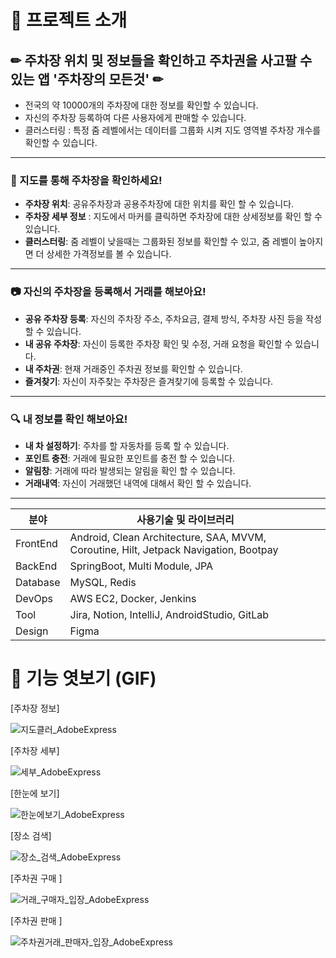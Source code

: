 # 🚀 프로젝트 소개

## ✏ 주차장 위치 및 정보들을 확인하고 주차권을 사고팔 수 있는 앱 '주차장의 모든것' ✏

- 전국의 약 10000개의 주차장에 대한 정보를 확인할 수 있습니다.
- 자신의 주차장 등록하여 다른 사용자에게 판매할 수 있습니다.
- 클러스터링 : 특정 줌 레벨에서는 데이터를 그룹화 시켜 지도 영역별 주차장 개수를 확인할 수 있습니다.

---

### 📝 지도를 통해 주차장을 확인하세요!

- **주차장 위치**: 공유주차장과 공용주차장에 대한 위치를 확인 할 수 있습니다.
- **주차장 세부 정보** : 지도에서 마커를 클릭하면 주차장에 대한 상세정보를 확인 할 수 있습니다.
- **클러스터링**: 줌 레벨이 낮을때는 그룹화된 정보를 확인할 수 있고, 줌 레벨이 높아지면 더 상세한 가격정보를 볼 수 있습니다.

---

### 📷 자신의 주차장을 등록해서 거래를 해보아요!

- **공유 주차장 등록**: 자신의 주차장 주소, 주차요금, 결제 방식, 주차장 사진 등을 작성할 수 있습니다.
- **내 공유 주차장**: 자신이 등록한 주차장 확인 및 수정, 거래 요청을 확인할 수 있습니다.
- **내 주차권**: 현재 거래중인 주차권 정보를 확인할 수 있습니다.
- **즐겨찾기**: 자신이 자주찾는 주차장은 즐겨찾기에 등록할 수 있습니다.

---

### 🔍 내 정보를 확인 해보아요!

- **내 차 설정하기**: 주차를 할 자동차를 등록 할 수 있습니다.
- **포인트 충전**: 거래에 필요한 포인트를 충전 할 수 있습니다.
- **알림창**: 거래에 따라 발생되는 알림을 확인 할 수 있습니다.
- **거래내역**: 자신이 거래했던 내역에 대해서 확인 할 수 있습니다.


---





| 분야 | 사용기술 및 라이브러리 |  |  |
| --- | --- | --- | --- |
| FrontEnd | Android, Clean Architecture, SAA, MVVM, Coroutine, Hilt, Jetpack Navigation, Bootpay |  |  |
| BackEnd | SpringBoot, Multi Module, JPA |  |  |
| Database | MySQL, Redis |  |  |
| DevOps | AWS EC2, Docker, Jenkins |  |  |
| Tool | Jira, Notion, IntelliJ, AndroidStudio, GitLab |  |  |
| Design | Figma |  |  |






# 🙈 기능 엿보기 (GIF)

[주차장 정보]

![지도클러_AdobeExpress](/uploads/4b736621026630191e99fa246ca71bea/지도클러_AdobeExpress.gif)

[주차장 세부]

![세부_AdobeExpress](/uploads/e1d9671cf46e7187bbee9f6ca4cb420f/세부_AdobeExpress.gif)

[한눈에 보기]

![한눈에보기_AdobeExpress](/uploads/2bf1aab72fabebe886ea6860cbd2a3de/한눈에보기_AdobeExpress.gif)

[장소 검색]

![장소_검색_AdobeExpress](/uploads/c093ee4b33975216f99bd939b0ffd229/장소_검색_AdobeExpress.gif)

[주차권 구매 ]

![거래_구매자_입장_AdobeExpress](/uploads/b953cd51e4d47a767ead65221ad9a1e7/거래_구매자_입장_AdobeExpress.gif)

[주차권 판매 ]

![주차권거래_판매자_입장_AdobeExpress](/uploads/fc0ff871fd04c743dd71a965e504b708/주차권거래_판매자_입장_AdobeExpress.gif)
